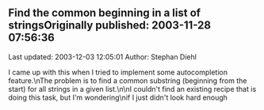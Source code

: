 ## Find the common beginning in a list of stringsOriginally published: 2003-11-28 07:56:36 
Last updated: 2003-12-03 12:05:01 
Author: Stephan Diehl 
 
I came up with this when I tried to implement some autocompletion feature.\nThe problem is to find a common substring (beginning from the start) for all strings in a given list.\n\nI couldn't find an existing recipe that is doing this task, but I'm wondering\nif I just didn't look hard enough